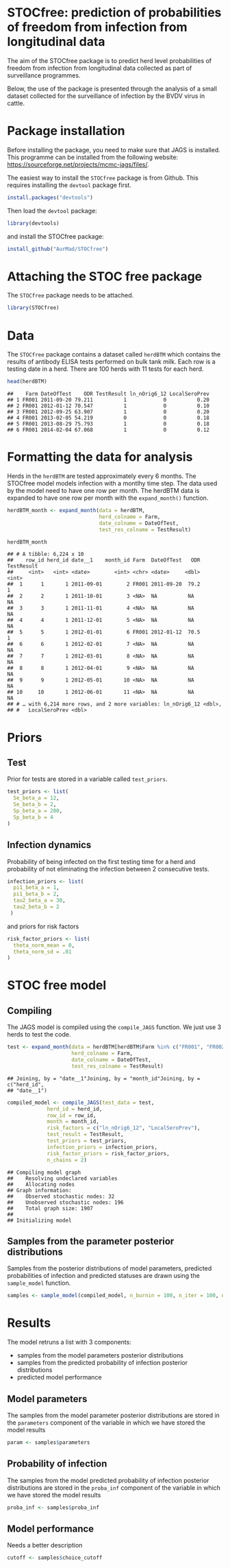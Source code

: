 STOCfree: prediction of probabilities of freedom from infection from
longitudinal data
================

The aim of the STOCfree package is to predict herd level probabilities
of freedom from infection from longitudinal data collected as part of
surveillance programmes.

Below, the use of the package is presented through the analysis of a
small dataset collected for the surveillance of infection by the BVDV
virus in cattle.

# Package installation

Before installing the package, you need to make sure that JAGS is
installed. This programme can be installed from the following website:
<https://sourceforge.net/projects/mcmc-jags/files/>.

The easiest way to install the `STOCfree` package is from Github. This
requires installing the `devtool` package first.

``` r
install.packages("devtools")
```

Then load the `devtool` package:

``` r
library(devtools)
```

and install the STOCfree package:

``` r
install_github("AurMad/STOCfree")
```

# Attaching the STOC free package

The `STOCfree` package needs to be attached.

``` r
library(STOCfree)
```

# Data

The `STOCfree` package contains a dataset called `herdBTM` which
contains the results of antibody ELISA tests performed on bulk tank
milk. Each row is a testing date in a herd. There are 100 herds with 11
tests for each herd.

``` r
head(herdBTM)
```

    ##    Farm DateOfTest    ODR TestResult ln_nOrig6_12 LocalSeroPrev
    ## 1 FR001 2011-09-20 79.211          1            0          0.20
    ## 2 FR001 2012-01-12 70.547          1            0          0.10
    ## 3 FR001 2012-09-25 63.907          1            0          0.20
    ## 4 FR001 2013-02-05 54.219          0            0          0.18
    ## 5 FR001 2013-08-29 75.793          1            0          0.18
    ## 6 FR001 2014-02-04 67.068          1            0          0.12

# Formatting the data for analysis

Herds in the `herdBTM` are tested approximately every 6 months. The
STOCfree model models infection with a montlhy time step. The data used
by the model need to have one row per month. The herdBTM data is
expanded to have one row per month with the `expand_month()` function.

``` r
herdBTM_month <- expand_month(data = herdBTM,
                              herd_colname = Farm,
                              date_colname = DateOfTest,
                              test_res_colname = TestResult)

herdBTM_month
```

    ## # A tibble: 6,224 x 10
    ##    row_id herd_id date__1    month_id Farm  DateOfTest   ODR TestResult
    ##     <int>   <int> <date>        <int> <chr> <date>     <dbl>      <int>
    ##  1      1       1 2011-09-01        2 FR001 2011-09-20  79.2          1
    ##  2      2       1 2011-10-01        3 <NA>  NA          NA           NA
    ##  3      3       1 2011-11-01        4 <NA>  NA          NA           NA
    ##  4      4       1 2011-12-01        5 <NA>  NA          NA           NA
    ##  5      5       1 2012-01-01        6 FR001 2012-01-12  70.5          1
    ##  6      6       1 2012-02-01        7 <NA>  NA          NA           NA
    ##  7      7       1 2012-03-01        8 <NA>  NA          NA           NA
    ##  8      8       1 2012-04-01        9 <NA>  NA          NA           NA
    ##  9      9       1 2012-05-01       10 <NA>  NA          NA           NA
    ## 10     10       1 2012-06-01       11 <NA>  NA          NA           NA
    ## # … with 6,214 more rows, and 2 more variables: ln_nOrig6_12 <dbl>,
    ## #   LocalSeroPrev <dbl>

# Priors

## Test

Prior for tests are stored in a variable called `test_priors`.

``` r
test_priors <- list(
  Se_beta_a = 12,
  Se_beta_b = 2,
  Sp_beta_a = 200,
  Sp_beta_b = 4
)
```

## Infection dynamics

Probability of being infected on the first testing time for a herd and
probability of not eliminating the infection between 2 consecutive
tests.

``` r
infection_priors <- list(
  pi1_beta_a = 1,
  pi1_beta_b = 2,
  tau2_beta_a = 30,
  tau2_beta_b = 2
 )
```

and priors for risk factors

``` r
risk_factor_priors <- list(
  theta_norm_mean = 0,
  theta_norm_sd = .01
)
```

# STOC free model

## Compiling

The JAGS model is compiled using the `compile_JAGS` function. We just
use 3 herds to test the code.

``` r
test <- expand_month(data = herdBTM[herdBTM$Farm %in% c("FR001", "FR002", "FR003"),],
                     herd_colname = Farm,
                     date_colname = DateOfTest,
                     test_res_colname = TestResult)
```

    ## Joining, by = "date__1"Joining, by = "month_id"Joining, by = c("herd_id",
    ## "date__1")

``` r
compiled_model <- compile_JAGS(test_data = test, 
             herd_id = herd_id, 
             row_id = row_id,
             month = month_id,
             risk_factors = c("ln_nOrig6_12", "LocalSeroPrev"),
             test_result = TestResult,
             test_priors = test_priors, 
             infection_priors = infection_priors, 
             risk_factor_priors = risk_factor_priors,
             n_chains = 2)
```

    ## Compiling model graph
    ##    Resolving undeclared variables
    ##    Allocating nodes
    ## Graph information:
    ##    Observed stochastic nodes: 32
    ##    Unobserved stochastic nodes: 196
    ##    Total graph size: 1907
    ## 
    ## Initializing model

## Samples from the parameter posterior distributions

Samples from the posterior distributions of model parameters, predicted
probabilities of infection and predicted statuses are drawn using the
`sample_model` function.

``` r
samples <- sample_model(compiled_model, n_burnin = 100, n_iter = 100, n_thin = 5)
```

# Results

The model retruns a list with 3 components:

  - samples from the model parameters posterior distributions
  - samples from the predicted probability of infection posterior
    distributions
  - predicted model performance

## Model parameters

The samples from the model parameter posterior distributions are stored
in the `parameters` component of the variable in which we have stored
the model results

``` r
param <- samples$parameters
```

## Probability of infection

The samples from the model predicted probability of infection posterior
distributions are stored in the `proba_inf` component of the variable in
which we have stored the model results

``` r
proba_inf <- samples$proba_inf
```

## Model performance

Needs a better description

``` r
cutoff <- samples$choice_cutoff
```
